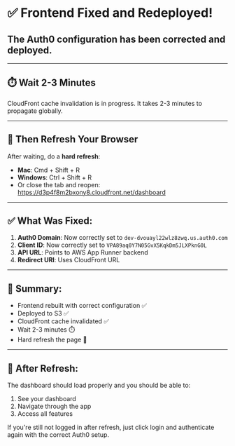 # ✅ Frontend Fixed and Redeployed!

## The Auth0 configuration has been corrected and deployed.

---

## ⏱️ Wait 2-3 Minutes
CloudFront cache invalidation is in progress. It takes 2-3 minutes to propagate globally.

---

## 🔄 Then Refresh Your Browser
After waiting, do a **hard refresh**:
- **Mac**: Cmd + Shift + R
- **Windows**: Ctrl + Shift + R
- Or close the tab and reopen: https://d3p4f8m2bxony8.cloudfront.net/dashboard

---

## ✅ What Was Fixed:
1. **Auth0 Domain**: Now correctly set to `dev-dvouayl22wlz8zwq.us.auth0.com`
2. **Client ID**: Now correctly set to `VPA89aq0Y7N05GvX5KqkDm5JLXPknG0L`
3. **API URL**: Points to AWS App Runner backend
4. **Redirect URI**: Uses CloudFront URL

---

## 📝 Summary:
- Frontend rebuilt with correct configuration ✅
- Deployed to S3 ✅
- CloudFront cache invalidated ✅
- Wait 2-3 minutes ⏱️
- Hard refresh the page 🔄

---

## 🎯 After Refresh:
The dashboard should load properly and you should be able to:
1. See your dashboard
2. Navigate through the app
3. Access all features

If you're still not logged in after refresh, just click login and authenticate again with the correct Auth0 setup.
